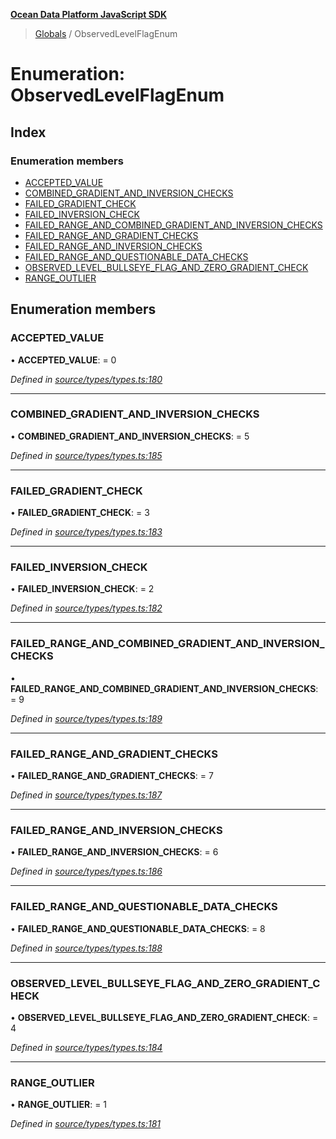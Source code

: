 **[Ocean Data Platform JavaScript SDK](../README.md)**

> [Globals](../README.md) / ObservedLevelFlagEnum

# Enumeration: ObservedLevelFlagEnum

## Index

### Enumeration members

* [ACCEPTED\_VALUE](observedlevelflagenum.md#accepted_value)
* [COMBINED\_GRADIENT\_AND\_INVERSION\_CHECKS](observedlevelflagenum.md#combined_gradient_and_inversion_checks)
* [FAILED\_GRADIENT\_CHECK](observedlevelflagenum.md#failed_gradient_check)
* [FAILED\_INVERSION\_CHECK](observedlevelflagenum.md#failed_inversion_check)
* [FAILED\_RANGE\_AND\_COMBINED\_GRADIENT\_AND\_INVERSION\_CHECKS](observedlevelflagenum.md#failed_range_and_combined_gradient_and_inversion_checks)
* [FAILED\_RANGE\_AND\_GRADIENT\_CHECKS](observedlevelflagenum.md#failed_range_and_gradient_checks)
* [FAILED\_RANGE\_AND\_INVERSION\_CHECKS](observedlevelflagenum.md#failed_range_and_inversion_checks)
* [FAILED\_RANGE\_AND\_QUESTIONABLE\_DATA\_CHECKS](observedlevelflagenum.md#failed_range_and_questionable_data_checks)
* [OBSERVED\_LEVEL\_BULLSEYE\_FLAG\_AND\_ZERO\_GRADIENT\_CHECK](observedlevelflagenum.md#observed_level_bullseye_flag_and_zero_gradient_check)
* [RANGE\_OUTLIER](observedlevelflagenum.md#range_outlier)

## Enumeration members

### ACCEPTED\_VALUE

•  **ACCEPTED\_VALUE**:  = 0

*Defined in [source/types/types.ts:180](https://github.com/C4IROcean/odp-sdk-js/blob/c6020fb/source/types/types.ts#L180)*

___

### COMBINED\_GRADIENT\_AND\_INVERSION\_CHECKS

•  **COMBINED\_GRADIENT\_AND\_INVERSION\_CHECKS**:  = 5

*Defined in [source/types/types.ts:185](https://github.com/C4IROcean/odp-sdk-js/blob/c6020fb/source/types/types.ts#L185)*

___

### FAILED\_GRADIENT\_CHECK

•  **FAILED\_GRADIENT\_CHECK**:  = 3

*Defined in [source/types/types.ts:183](https://github.com/C4IROcean/odp-sdk-js/blob/c6020fb/source/types/types.ts#L183)*

___

### FAILED\_INVERSION\_CHECK

•  **FAILED\_INVERSION\_CHECK**:  = 2

*Defined in [source/types/types.ts:182](https://github.com/C4IROcean/odp-sdk-js/blob/c6020fb/source/types/types.ts#L182)*

___

### FAILED\_RANGE\_AND\_COMBINED\_GRADIENT\_AND\_INVERSION\_CHECKS

•  **FAILED\_RANGE\_AND\_COMBINED\_GRADIENT\_AND\_INVERSION\_CHECKS**:  = 9

*Defined in [source/types/types.ts:189](https://github.com/C4IROcean/odp-sdk-js/blob/c6020fb/source/types/types.ts#L189)*

___

### FAILED\_RANGE\_AND\_GRADIENT\_CHECKS

•  **FAILED\_RANGE\_AND\_GRADIENT\_CHECKS**:  = 7

*Defined in [source/types/types.ts:187](https://github.com/C4IROcean/odp-sdk-js/blob/c6020fb/source/types/types.ts#L187)*

___

### FAILED\_RANGE\_AND\_INVERSION\_CHECKS

•  **FAILED\_RANGE\_AND\_INVERSION\_CHECKS**:  = 6

*Defined in [source/types/types.ts:186](https://github.com/C4IROcean/odp-sdk-js/blob/c6020fb/source/types/types.ts#L186)*

___

### FAILED\_RANGE\_AND\_QUESTIONABLE\_DATA\_CHECKS

•  **FAILED\_RANGE\_AND\_QUESTIONABLE\_DATA\_CHECKS**:  = 8

*Defined in [source/types/types.ts:188](https://github.com/C4IROcean/odp-sdk-js/blob/c6020fb/source/types/types.ts#L188)*

___

### OBSERVED\_LEVEL\_BULLSEYE\_FLAG\_AND\_ZERO\_GRADIENT\_CHECK

•  **OBSERVED\_LEVEL\_BULLSEYE\_FLAG\_AND\_ZERO\_GRADIENT\_CHECK**:  = 4

*Defined in [source/types/types.ts:184](https://github.com/C4IROcean/odp-sdk-js/blob/c6020fb/source/types/types.ts#L184)*

___

### RANGE\_OUTLIER

•  **RANGE\_OUTLIER**:  = 1

*Defined in [source/types/types.ts:181](https://github.com/C4IROcean/odp-sdk-js/blob/c6020fb/source/types/types.ts#L181)*
